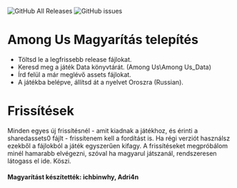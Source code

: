 ![GitHub All Releases](https://img.shields.io/github/downloads/ichbinwhy/amongushun/total?color=neon&label=Let%C3%B6lt%C3%A9sek&style=for-the-badge)
![GitHub issues](https://img.shields.io/github/issues/ichbinwhy/amongushun?color=red&label=Hib%C3%A1k&style=for-the-badge)

# Among Us Magyarítás telepítés

- Töltsd le a legfrissebb release fájlokat.
- Keresd meg a játék Data könyvtárát. (Among Us\Among Us_Data)
- Írd felül a már meglévő assets fájlokat.
- A játékba belépve, állítsd át a nyelvet Oroszra (Russian).

# Frissítések
Minden egyes új frissítésnél - amit kiadnak a játékhoz, és érinti a sharedassets0 fájlt - frissítenem kell a fordítást is. Ha régi verziót használsz ezekből a fájlokból a játék egyszerűen kifagy.
A frissítéseket megpróbálom minél hamarabb elvégezni, szóval ha magyarul játszanál, rendszeresen látogass el ide. Köszi.

#### Magyarítást készítették: ichbinwhy, Adri4n
